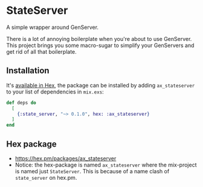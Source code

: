 # StateServer

A simple wrapper around GenServer.

There is a lot of annoying boilerplate when you're about to use GenServer. This project
brings you some macro-sugar to simplify your GenServers and get rid of all that boilerplate.

## Installation

It's [available in Hex][1], the package can be installed
by adding `ax_stateserver` to your list of dependencies in `mix.exs`:

```elixir
def deps do
  [
    {:state_server, "~> 0.1.0", hex: :ax_stateserver}
  ]
end
```

## Hex package

- <https://hex.pm/packages/ax_stateserver>
- Notice: the hex-package is named `ax_stateserver` where the mix-project is named just
  `StateServer`. This is because of a name clash of `state_server` on hex.pm.

[1]: https://hex.pm/docs/publish
